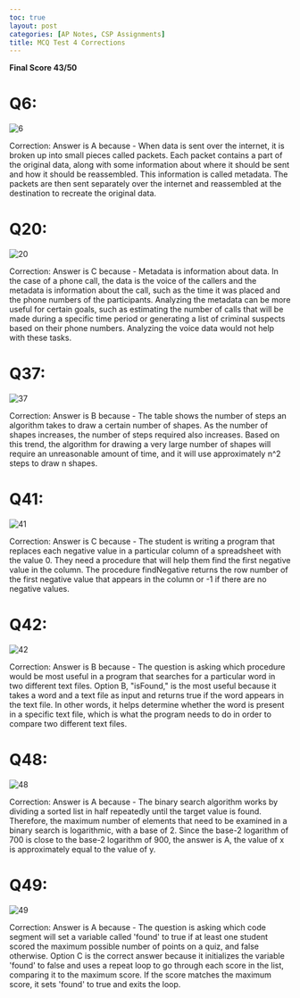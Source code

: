 ```yaml
---
toc: true
layout: post 
categories: [AP Notes, CSP Assignments]
title: MCQ Test 4 Corrections
---
```


**Final Score 43/50**

# Q6:
![]({{site.baseurl}}/images/quiz46.png "6")

Correction: Answer is A because - When data is sent over the internet, it is broken up into small pieces called packets. Each packet contains a part of the original data, along with some information about where it should be sent and how it should be reassembled. This information is called metadata. The packets are then sent separately over the internet and reassembled at the destination to recreate the original data.

# Q20:
![]({{site.baseurl}}/images/quiz420.png "20")

Correction: Answer is C because - Metadata is information about data. In the case of a phone call, the data is the voice of the callers and the metadata is information about the call, such as the time it was placed and the phone numbers of the participants. Analyzing the metadata can be more useful for certain goals, such as estimating the number of calls that will be made during a specific time period or generating a list of criminal suspects based on their phone numbers. Analyzing the voice data would not help with these tasks.

# Q37:
![]({{site.baseurl}}/images/quiz437.png "37")

Correction: Answer is B because - The table shows the number of steps an algorithm takes to draw a certain number of shapes. As the number of shapes increases, the number of steps required also increases. Based on this trend, the algorithm for drawing a very large number of shapes will require an unreasonable amount of time, and it will use approximately n^2 steps to draw n shapes.

# Q41:
![]({{site.baseurl}}/images/quiz441.png "41")

Correction: Answer is C because - The student is writing a program that replaces each negative value in a particular column of a spreadsheet with the value 0. They need a procedure that will help them find the first negative value in the column. The procedure findNegative returns the row number of the first negative value that appears in the column or -1 if there are no negative values.

# Q42:
![]({{site.baseurl}}/images/quiz442.png "42")

Correction: Answer is B because - The question is asking which procedure would be most useful in a program that searches for a particular word in two different text files. Option B, "isFound," is the most useful because it takes a word and a text file as input and returns true if the word appears in the text file. In other words, it helps determine whether the word is present in a specific text file, which is what the program needs to do in order to compare two different text files.

# Q48:
![]({{site.baseurl}}/images/quiz448.png "48")

Correction: Answer is A because - The binary search algorithm works by dividing a sorted list in half repeatedly until the target value is found. Therefore, the maximum number of elements that need to be examined in a binary search is logarithmic, with a base of 2. Since the base-2 logarithm of 700 is close to the base-2 logarithm of 900, the answer is A, the value of x is approximately equal to the value of y.

# Q49:
![]({{site.baseurl}}/images/quiz449.png "49")

Correction: Answer is A because - The question is asking which code segment will set a variable called 'found' to true if at least one student scored the maximum possible number of points on a quiz, and false otherwise. Option C is the correct answer because it initializes the variable 'found' to false and uses a repeat loop to go through each score in the list, comparing it to the maximum score. If the score matches the maximum score, it sets 'found' to true and exits the loop.